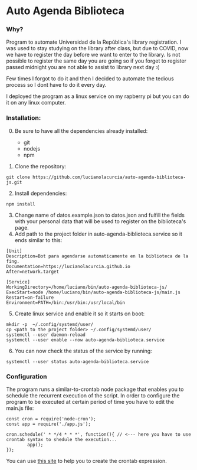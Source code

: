 # Auto Agenda Biblioteca

### Why?
Program to automate Universidad de la República's library registration.
I was used to stay studying on the library after class, but due to COVID, now we have to register the day before we want to enter to the library. Is not possible to register the same day you are going so if you forget to register passed midnight you are not able to assist to library next day :(

Few times I forgot to do it and then I decided to automate the tedious process so I dont have to do it every day.

I deployed the program as a linux service on my rapberry pi but you can do it on any linux computer.
### Installation:
0. Be sure to have all the dependencies already installed:
	*	git
	*	nodejs
	*	npm

1. Clone the repository:
  ```
  git clone https://github.com/lucianolacurcia/auto-agenda-biblioteca-js.git
  ```
2. Install dependencies:
  ```
  npm install
  ```
3. Change name of datos.example.json to datos.json and fulfill the fields with your personal data that will be used to register on the biblioteca's page.
4. Add path to the project folder in auto-agenda-biblioteca.service so it ends similar to this:
```
[Unit]
Description=Bot para agendarse automaticamente en la biblioteca de la fing.
Documentation=https://lucianolacurcia.github.io
After=network.target

[Service]
WorkingDirectory=/home/luciano/bin/auto-agenda-biblioteca-js/
ExecStart=node /home/luciano/bin/auto-agenda-biblioteca-js/main.js
Restart=on-failure
Environment=PATH=/bin:/usr/bin:/usr/local/bin
```

5. Create linux service and enable it so it starts on boot:
  ```
  mkdir -p  ~/.config/systemd/user/
  cp <path to the project folder> ~/.config/systemd/user/
  systemctl --user daemon-reload
  systemctl --user enable --now auto-agenda-biblioteca.service
  ```
6. You can now check the status of the service by running:
```
systemctl --user status auto-agenda-biblioteca.service
```

### Configuration
The program runs a similar-to-crontab node package that enables you to schedule the recurrent execution of the script.
In order to configure the program to be executed at certain period of time you have to edit the main.js file:
```
const cron = require('node-cron');
const app = require('./app.js');

cron.schedule(' * */4 * * *', function(){ // <--- here you have to use crontab syntax to shedule the execution...
        app();
});
```
You can use [this site](https://crontab.guru/) to help you to create the crontab expression.
